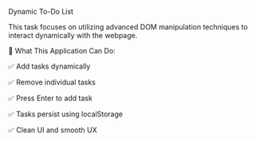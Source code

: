 Dynamic To-Do List

This task focuses on utilizing advanced DOM manipulation techniques to interact dynamically with the webpage.

🧪 What This Application Can Do:

✅ Add tasks dynamically

✅ Remove individual tasks

✅ Press Enter to add task

✅ Tasks persist using localStorage

✅ Clean UI and smooth UX